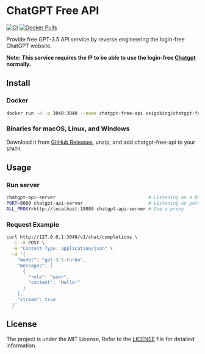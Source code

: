 # ChatGPT Free API

[![CI](https://github.com/xsigoking/chatgpt-free-api/actions/workflows/ci.yaml/badge.svg)](https://github.com/xsigoking/chatgpt-free-api/actions/workflows/ci.yaml)
[![Docker Pulls](https://img.shields.io/docker/pulls/xsigoking/chatgpt-free-api)](https://hub.docker.com/r/xsigoking/chatgpt-free-api)

Provide free GPT-3.5 API service by reverse engineering the login-free ChatGPT website.

**Note: This service requires the IP to be able to use the login-free [Chatgpt](https://chat.openai.com/) normally.**

## Install

### Docker

```sh
docker run -d -p 3040:3040 --name chatgpt-free-api xsigoking/chatgpt-free-api
```

### Binaries for macOS, Linux, and Windows

Download it from [GitHub Releases](https://github.com/xsigoking/chatgpt-free-api/releases), unzip, and add chatgpt-free-api to your `$PATH`.

## Usage

### Run server

```sh
chatgpt-api-server                                  # Listening on 0.0.0.0:3040, no proxy
PORT=8080 chatgpt-api-server                        # Listening on port 8080
ALL_PROXY=http://localhost:18080 chatgpt-api-server # Use a proxy
```

### Request Example

```sh
curl http://127.0.0.1:3040/v1/chat/completions \
  -i -X POST \
  -H "Content-Type: application/json" \
  -d '{
    "model": "gpt-3.5-turbo",
    "messages": [
      {
        "role": "user",
        "content": "Hello!"
      }
    ],
    "stream": true
  }'
```

## License

The project is under the MIT License, Refer to the [LICENSE](https://github.com/xsigoking/chatgpt-free-api/blob/main/LICENSE) file for detailed information.
